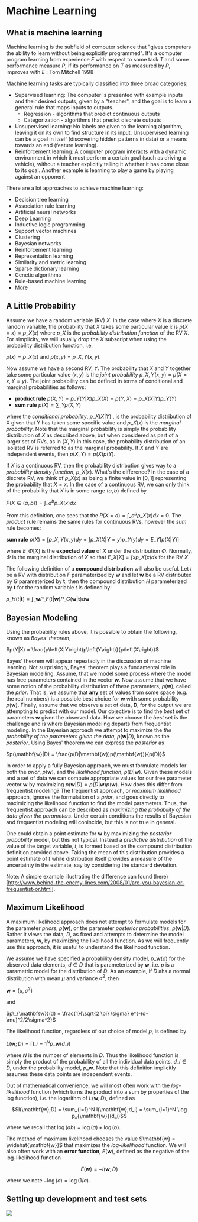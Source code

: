 # Machine Learning

## What is machine learning

Machine learning is the subfield of computer science that "gives computers the ability to learn without being explicitly programmed". It's a computer program learning from experience $E$ with respect to some task $T$ and some performance measure $P$, if its performance on $T$ as measured by $P$, improves with $E$ : Tom Mitchell 1998

Machine learning tasks are typically classified into three broad categories:

* Supervised learning: The computer is presented with example inputs and their desired outputs, given by a "teacher", and the goal is to learn a general rule that maps inputs to outputs.
  * Regression - algorithms that predict continuous outputs
  * Categorization - algorithms that predict discrete outputs
* Unsupervised learning: No labels are given to the learning algorithm, leaving it on its own to find structure in its input. Unsupervised learning can be a goal in itself (discovering hidden patterns in data) or a means towards an end (feature learning).
* Reinforcement learning: A computer program interacts with a dynamic environment in which it must perform a certain goal (such as driving a vehicle), without a teacher explicitly telling it whether it has come close to its goal. Another example is learning to play a game by playing against an opponent

There are a lot approaches to achieve machine learning:

* Decision tree learning
* Association rule learning
* Artificial neural networks
* Deep Learning
* Inductive logic programming
* Support vector machines
* Clustering
* Bayesian networks
* Reinforcement learning
* Representation learning
* Similarity and metric learning
* Sparse dictionary learning
* Genetic algorithms
* Rule-based machine learning
* [More](https://en.wikipedia.org/wiki/List_of_machine_learning_concepts)

## A Little Probability

Assume we have a random variable (RV) $X$. In the case where $X$ is a discrete random variable, the probability that $X$ takes some particular value $x$ is $p(X=x)=p\_X(x)$ where $p\_X$ is the *probability distribution function* of the RV $X$. For simplicity, we will usually drop the $X$ subscript when using the probability distribution function, i.e.

$p(x)=p\_X(x)$ and $p(x,y)=p\_{X,Y}(x,y)$.

Now assume we have a second RV, $Y$. The probability that $X$ and $Y$ together take some particular value $(x,y)$ is the *joint probability* $p\_{X,Y}(x,y)=p(X=x, Y=y)$. The
joint probability can be defined in terms of conditional and marginal probabilities as follows:

- **product rule** $p(X,Y) = p\_Y\left(Y|X\right)p\_X\left(X\right) = p(Y,X) = p\_X\left(X|Y\right)p\_Y\left(Y\right)$
- **sum rule** $p(X)=\sum\_Yp\left(X,Y\right)$

where the *conditional probability*, $p\_X(X|Y)$ , is the probability distribution of X given that Y has taken some specific value and $p\_X(x)$ is the *marginal probability*. Note
that the marginal probability is simply the probability distribution of $X$ as described above, but when considered as part of a larger set of RVs, as in $(X,Y)$ in this case, the 
probability distribution of an isolated RV is referred to as the marginal probability. If $X$ and $Y$ are independent events, then 
$p(X,Y)=p(X)p(Y)$. 

If $X$ is a continuous RV, then the probability distribution gives way to a *probability density function*, $p\_X(x)$. What's the difference? In the case of a discrete RV, we think of $p\_X(x)$
as being a finite value in $[0,1]$ representing the probability that $X=x$. In the case of a continuous RV, we can only think of the probability that $X$ is in some range $(a,b)$ defined by


$P(X\in (a,b)) = \int\_a^b p\_X(x)dx$


From this definition, one sees that the $P(X=a)=\int\_a^a p\_X(x)dx = 0$. The *product* rule remains the same rules for continuous RVs, however the *sum* rule becomes: 

**sum rule** $p(X) = \int p\_{X,Y}(x,y) dy = \int p\_X(X|Y=y) p\_Y(y) dy = E\_Y[p(X|Y)]$ 

where $E\_{\Phi}[X]$ is the **expected value** of $X$ under the distribution $\Phi$. Normally, $\Phi$ is the marginal distribution of $X$ so that $E\_X[X] = \int x p\_X(x) dx$ for the RV $X$. 

The following definition of a **compound distribution** will also be useful. Let $t$ be a RV with distribution $F$ paramaterized by $\mathbf{w}$ and let $\mathbf{w}$ be a RV distributed by $G$ 
parameterized by $\mathbf{t}$, then the compound distribution $H$ parameterized by $\mathbf{t}$ for the random variable $t$ is defined by:

$p\_H(t|\mathbf{t}) = \int\_{\mathbf{w}} P\_F(t|\mathbf{w}) P\_G(\mathbf{w}|\mathbf{t})d\mathbf{w}$ 


## Bayesian Modeling

Using the probability rules above, it is possible to obtain the following, known as *Bayes' theorem*, 

$p(Y|X) = \frac{p\left(X|Y\right)p\left(Y\right)}{p\left(X\right)}$


Bayes' theorem will appear repeatadly in the discussion of machine learning.
Not surprisingly, Bayes' theorem plays a fundamental role in Bayesian modelling. Assume, that we model some process where the model has free parameters contained in the vector $\mathbf{w}$. Now assume that we have some notion of the probability distribution of these parameters, $p(\mathbf{w})$, called the *prior*. That is, we assume that **any** set of values from some space (e.g. the real numbers) is a possible best choice for $\mathbf{w}$ with some probability $p(\mathbf{w})$. Finally, assume that we observe a set of data, $\mathbf{D}$, for the output we are attempting to predict with our model. Our objective is to find the *best* set of parameters $\mathbf{w}$ given the observed data. How we choose the *best* set is the challenge and is where Bayesian modeling departs from frequentist modeling. In the Bayesian approach we attempt to maximize the *the probability of the parameters given the data*, $p(\mathbf{w}|D)$, known as the *posterior*. Using Bayes' theorem we can express the *posterior* as 

$p(\mathbf{w}|D) = \frac{p(D|\mathbf{w})p(\mathbf{w})}{p(D)}$ 


In order to apply a fully Bayesian approach, we must formulate models for both the *prior*, $p(\mathbf{w})$, and the *likelihood function*, $p(D|\mathbf{w})$. Given these models and a set of data we can compute appropriate values for our free parameter vector $\mathbf{w}$ by maximizing 
$p(\mathbf{w}|D) \propto p(D|\mathbf{w})p(\mathbf{w})$. How does this differ from frequentist modeling?
The frequentist approach, or *maximum likelihood* approach, ignores the formulation of a *prior*, and goes directly to maximizing the likelihood function to find the model parameters. Thus, the frequentist approach can be described as *maximizing the probability of the data given the parameters*. Under certain conditions the results of Bayesian and frequentist modeling will conincide, but this is not true in general. 

One could obtain a point estimate for $\mathbf{w}$ by maximizing the *posterior probability* model, but this not typical. Instead a *predictive distribution* of the value of the target variable, $t$, is formed based on the compound distribution definition provided above. Taking the mean of this distribution provides a point estimate of $t$ while distribution itself provides a measure of the uncertainty in the estimate, say by considering the standard deviation.

Note: A simple example illustrating the difference can found (here)[http://www.behind-the-enemy-lines.com/2008/01/are-you-bayesian-or-frequentist-or.html].

## Maximum Likelihood

A maximum likelihood approach does not attempt to formulate models for the parameter *priors*, $p(\mathbf{w})$, or the parameter *posterior probabilities*, $p(\mathbf{w}|D)$. Rather it views the data, $D$, as fixed and 
attempts to determine the model parameters, $\mathbf{w}$, by maximizing the likelihood function. As we will frequently use this approach, it is useful to understand the likelihood function. 

We assume we have specified a probability density model, $p\_{\mathbf{w}}(d)$ for the observed data elements, ${d \in D}$ that is parameterized by $\mathbf{w}$, i.e. $p$ is a parametric model for the distribution of $D$. As
an example, if $D$ ahs a normal distribution with mean $\mu$ and variance $\sigma^2$, then 

$\mathbf{w} = (\mu, \sigma^2)$ 

and 

$p\_{\mathbf{w}}(d) = \frac{1}{\sqrt{2 \pi} \sigma} e^{-(d-\mu)^2/2\sigma^2}$ 

The likelihood function, regardless of our choice of model $p$, is defined by 

$L(\mathbf{w}; D) = \prod\_{i=1}^N p\_{\mathbf{w}}(d\_i)$ 

where $N$ is the number of elements in $D$. Thus the likelihood function is simply the product of the probability of all the individual data points, $d\_i \in D$, under the probability model, $p\_{\mathbf{w}}$. Note that this
definition implicitly assumes these data points are independent events. 

Out of mathematical convenience, we will most often work with the *log-likelihood* function (which turns the product into a sum by properties of the log function), i.e. the logarithm of $L(\mathbf{w}; D)$, defined as 

$$l(\mathbf{w};D) = \sum_{i=1}^N l(\mathbf{w};d_i) = \sum_{i=1}^N \log p_{\mathbf{w}}(d_i)$$

where we recall that $\log(ab) = \log(a) + \log(b)$. 

The method of maximum likelihood chooses the value $\mathbf{w} = \widehat{\mathbf{w}}$ that maximizes the *log-likelihood* function. We will also often work with an **error function**, $E(\mathbf{w})$, defined as the
negative of the log-likelihood function 

$$E(\mathbf{w}) = -l(\mathbf{w};D)$$

where we note $-\log(a) = \log(1/a)$.

## Setting up development and test sets

![](Machine_Learning_Yearning_V0.5_01.png)

